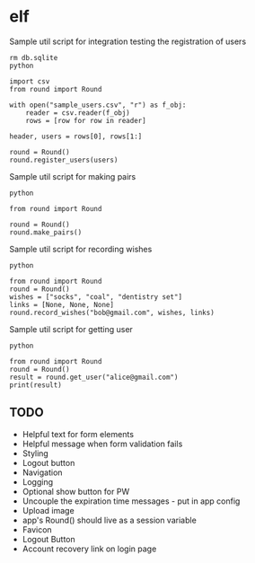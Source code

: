 # elf

Sample util script for integration testing the registration of users
```
rm db.sqlite
python

import csv
from round import Round

with open("sample_users.csv", "r") as f_obj:
    reader = csv.reader(f_obj)
    rows = [row for row in reader]
    
header, users = rows[0], rows[1:]

round = Round()
round.register_users(users)
```

Sample util script for making pairs
```
python

from round import Round

round = Round()
round.make_pairs()
```

Sample util script for recording wishes
```
python

from round import Round
round = Round()
wishes = ["socks", "coal", "dentistry set"]
links = [None, None, None]
round.record_wishes("bob@gmail.com", wishes, links)
```

Sample util script for getting user
```
python 

from round import Round
round = Round()
result = round.get_user("alice@gmail.com")
print(result)
```

## TODO
- Helpful text for form elements
- Helpful message when form validation fails
- Styling
- Logout button
- Navigation
- Logging
- Optional show button for PW
- Uncouple the expiration time messages - put in app config
- Upload image
- app's Round() should live as a session variable
- Favicon
- Logout Button
- Account recovery link on login page